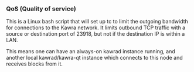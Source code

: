 ### QoS (Quality of service) ###

This is a Linux bash script that will set up tc to limit the outgoing bandwidth for connections to the Kawra network. It limits outbound TCP traffic with a source or destination port of 23918, but not if the destination IP is within a LAN.

This means one can have an always-on kawrad instance running, and another local kawrad/kawra-qt instance which connects to this node and receives blocks from it.
